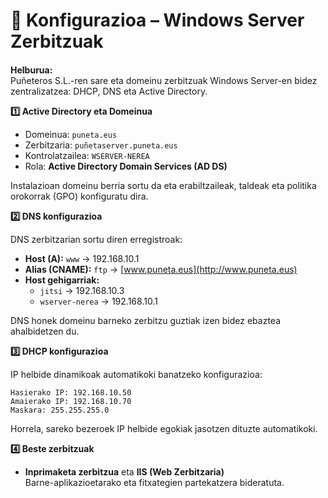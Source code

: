# 🧱 Konfigurazioa – Windows Server Zerbitzuak

####

**Helburua:**\
Puñeteros S.L.-ren sare eta domeinu zerbitzuak Windows Server-en bidez zentralizatzea: DHCP, DNS eta Active Directory.

**1️⃣ Active Directory eta Domeinua**

* Domeinua: `puneta.eus`
* Zerbitzaria: `puñetaserver.puneta.eus`
* Kontrolatzailea: `WSERVER-NEREA`
* Rola: **Active Directory Domain Services (AD DS)**

Instalazioan domeinu berria sortu da eta erabiltzaileak, taldeak eta politika orokorrak (GPO) konfiguratu dira.

**2️⃣ DNS konfigurazioa**

DNS zerbitzarian sortu diren erregistroak:

* **Host (A):** `www` → 192.168.10.1
* **Alias (CNAME):** `ftp` → [www.puneta.eus](http://www.puneta.eus)
* **Host gehigarriak:**
  * `jitsi` → 192.168.10.3
  * `wserver-nerea` → 192.168.10.1

DNS honek domeinu barneko zerbitzu guztiak izen bidez ebaztea ahalbidetzen du.

**3️⃣ DHCP konfigurazioa**

IP helbide dinamikoak automatikoki banatzeko konfigurazioa:

```
Hasierako IP: 192.168.10.50
Amaierako IP: 192.168.10.70
Maskara: 255.255.255.0
```

Horrela, sareko bezeroek IP helbide egokiak jasotzen dituzte automatikoki.

**4️⃣ Beste zerbitzuak**

* **Inprimaketa zerbitzua** eta **IIS (Web Zerbitzaria)**\
  Barne-aplikazioetarako eta fitxategien partekatzera bideratuta.

